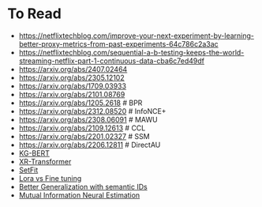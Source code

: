 # To Read

- https://netflixtechblog.com/improve-your-next-experiment-by-learning-better-proxy-metrics-from-past-experiments-64c786c2a3ac
- https://netflixtechblog.com/sequential-a-b-testing-keeps-the-world-streaming-netflix-part-1-continuous-data-cba6c7ed49df
- https://arxiv.org/abs/2407.02464
- https://arxiv.org/abs/2305.12102
- https://arxiv.org/abs/1709.03933
- https://arxiv.org/abs/2101.08769
- https://arxiv.org/abs/1205.2618 # BPR
- https://arxiv.org/abs/2312.08520 # InfoNCE+
- https://arxiv.org/abs/2308.06091 # MAWU
- https://arxiv.org/abs/2109.12613 # CCL
- https://arxiv.org/abs/2201.02327 # SSM
- https://arxiv.org/abs/2206.12811 # DirectAU
- [KG-BERT](https://arxiv.org/abs/1909.03193)
- [XR-Transformer](https://arxiv.org/abs/2110.00685)
- [SetFit](https://arxiv.org/abs/2209.11055)
- [Lora vs Fine tuning](https://arxiv.org/abs/2410.21228)
- [Better Generalization with semantic IDs](https://arxiv.org/abs/2306.08121)
- [Mutual Information Neural Estimation](https://arxiv.org/abs/1801.04062)
